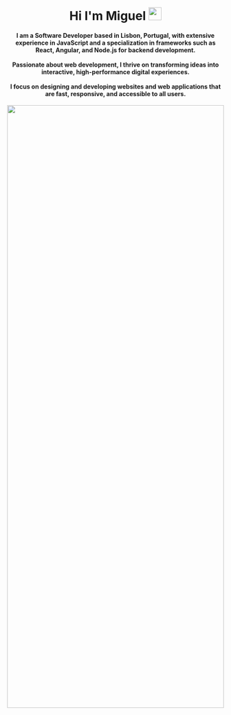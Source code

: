 <h1 align="center">Hi I'm Miguel <img src="https://github.com/Miguel-S-T/profile_presentation/blob/main/assets/wave.gif" width="30px"></h1>
<h4 align="center">I am a Software Developer based in Lisbon, Portugal, with extensive experience in JavaScript and a specialization in frameworks such as React, Angular, and Node.js for backend development.</br></br> Passionate about web development, I thrive on transforming ideas into interactive, high-performance digital experiences. </br></br> I focus on designing and developing websites and web applications that are fast, responsive, and accessible to all users.</h4>

<div align="center"><img src="https://github.com/Miguel-S-T/profile_presentation/blob/main/assets/coding1.gif" width="100%" height="60%"></div>
